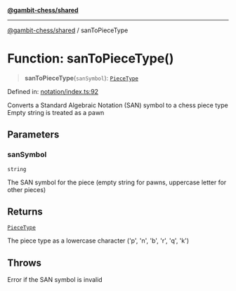 [**@gambit-chess/shared**](../README.md)

***

[@gambit-chess/shared](../globals.md) / sanToPieceType

# Function: sanToPieceType()

> **sanToPieceType**(`sanSymbol`): [`PieceType`](../type-aliases/PieceType.md)

Defined in: [notation/index.ts:92](https://github.com/cango91/gambit-chess/blob/d79bd73a9b1359341cbe89b368f1eb5b66a60564/shared/src/notation/index.ts#L92)

Converts a Standard Algebraic Notation (SAN) symbol to a chess piece type
Empty string is treated as a pawn

## Parameters

### sanSymbol

`string`

The SAN symbol for the piece (empty string for pawns, uppercase letter for other pieces)

## Returns

[`PieceType`](../type-aliases/PieceType.md)

The piece type as a lowercase character ('p', 'n', 'b', 'r', 'q', 'k')

## Throws

Error if the SAN symbol is invalid
